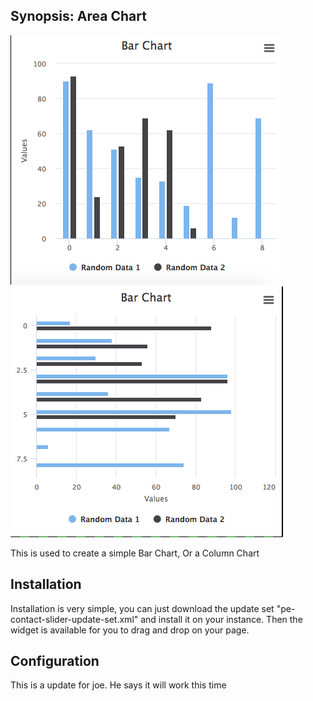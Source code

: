 ## Synopsis: Area Chart

![](../../images/pe-bar-chart.png)
![](../../images/pe-column-chart.png)

This is used to create a simple Bar Chart, Or a Column Chart

## Installation

Installation is very simple, you can just download the update set "pe-contact-slider-update-set.xml" and install it on your instance. Then the widget is available for you to drag and drop on your page.

## Configuration

This is a update for joe.
He says it will work this time
